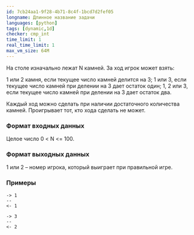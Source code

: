 ```yaml
---
id: 7cb24aa1-9f28-4b71-8c4f-1bcd7d2fef05
longname: Длинное название задачи
languages: [python]
tags: [dynamic,1d]
checker: cmp_int
time_limit: 1
real_time_limit: 1
max_vm_size: 64M
---
```



На столе изначально лежат N камней. За ход игрок может взять:

1 или 2 камня, если текущее число камней делится на 3;
1 или 3, если текущее число камней при делении на 3 дает остаток один;
1, 2 или 3, если текущее число камней при делении на 3 дает остаток два.

Каждый ход можно сделать при наличии достаточного количества камней.
Проигрывает тот, кто хода сделать не может.

### Формат входных данных

Целое число 0 < N <= 100.

### Формат выходных данных

1 или 2 – номер игрока, который выиграет при правильной игре.

### Примеры

```
-> 1
--
<- 1
```

```
-> 3
--
<- 2
```
